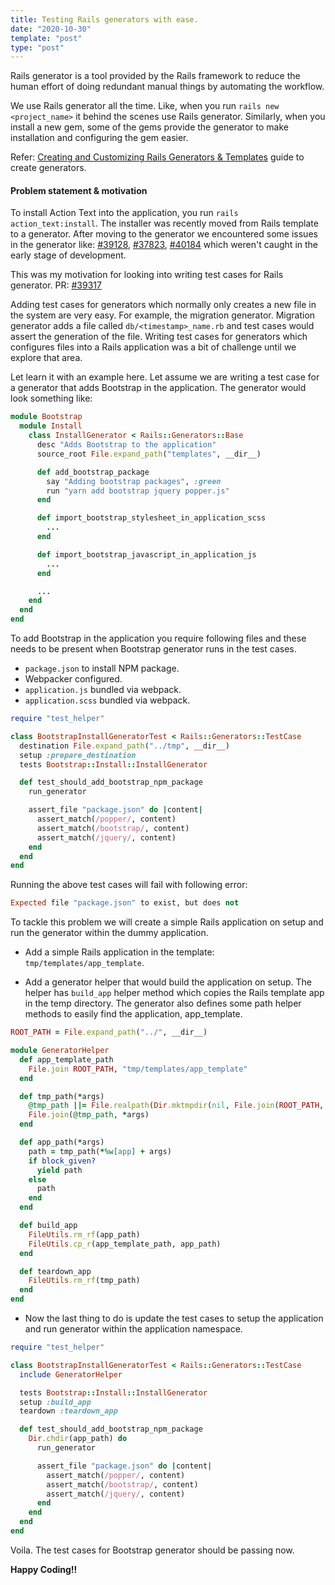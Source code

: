 ```yaml
---
title: Testing Rails generators with ease.
date: "2020-10-30"
template: "post"
type: "post"
---
```


Rails generator is a tool provided by the Rails
framework to reduce the human effort of doing
redundant manual things by automating the workflow.

We use Rails generator all the time. Like, when you
run `rails new <project_name>` it behind the scenes
use Rails generator. Similarly, when you install a
new gem, some of the gems provide the generator to
make installation and configuring the gem easier.

Refer: [Creating and Customizing Rails Generators & Templates](https://guides.rubyonrails.org/generators.html)
guide to create generators.

#### Problem statement & motivation

To install Action Text into the application,
you run `rails action_text:install`. The installer
was recently moved from Rails template to a generator.
After moving to the generator we encountered some
issues in the generator like:
[#39128](https://github.com/rails/rails/issues/39128),
[#37823](https://github.com/rails/rails/pull/37823),
[#40184](https://github.com/rails/rails/issues/40184)
which weren't caught in the early stage of development.

This was my motivation for looking into writing test cases
for Rails generator. PR: [#39317](https://github.com/rails/rails/pull/39317)

Adding test cases for generators which normally
only creates a new file in the system are very easy.
For example, the migration generator.
Migration generator adds a file called `db/<timestamp>_name.rb`
and test cases would assert the generation of the file.
Writing test cases for generators which configures
files into a Rails application was a bit of challenge
until we explore that area.

Let learn it with an example here. Let assume we are writing
a test case for a generator that adds Bootstrap in the application.
The generator would look something like:

```ruby
module Bootstrap
  module Install
    class InstallGenerator < Rails::Generators::Base
      desc "Adds Bootstrap to the application"
      source_root File.expand_path("templates", __dir__)

      def add_bootstrap_package
        say "Adding bootstrap packages", :green
        run "yarn add bootstrap jquery popper.js"
      end

      def import_bootstrap_stylesheet_in_application_scss
        ...
      end

      def import_bootstrap_javascript_in_application_js
        ...
      end

      ...
    end
  end
end
```

To add Bootstrap in the application you require
following files and these needs to be present when
Bootstrap generator runs in the test cases.

- `package.json` to install NPM package.
- Webpacker configured.
- `application.js` bundled via webpack.
- `application.scss` bundled via webpack.

```ruby
require "test_helper"

class BootstrapInstallGeneratorTest < Rails::Generators::TestCase
  destination File.expand_path("../tmp", __dir__)
  setup :prepare_destination
  tests Bootstrap::Install::InstallGenerator

  def test_should_add_bootstrap_npm_package
    run_generator

    assert_file "package.json" do |content|
      assert_match(/popper/, content)
      assert_match(/bootstrap/, content)
      assert_match(/jquery/, content)
    end
  end
end
```

Running the above test cases will fail with
following error:

```ruby
Expected file "package.json" to exist, but does not
```

To tackle this problem we will create a
simple Rails application on setup and run
the generator within the dummy application.

- Add a simple Rails application in the template:
  `tmp/templates/app_template`.

- Add a generator helper that would build the application
  on setup. The helper has `build_app` helper method
  which copies the Rails template app in the temp directory.
  The generator also defines some path helper methods to
  easily find the application, app_template.

```ruby
ROOT_PATH = File.expand_path("../", __dir__)

module GeneratorHelper
  def app_template_path
    File.join ROOT_PATH, "tmp/templates/app_template"
  end

  def tmp_path(*args)
    @tmp_path ||= File.realpath(Dir.mktmpdir(nil, File.join(ROOT_PATH, "tmp")))
    File.join(@tmp_path, *args)
  end

  def app_path(*args)
    path = tmp_path(*%w[app] + args)
    if block_given?
      yield path
    else
      path
    end
  end

  def build_app
    FileUtils.rm_rf(app_path)
    FileUtils.cp_r(app_template_path, app_path)
  end

  def teardown_app
    FileUtils.rm_rf(tmp_path)
  end
end
```

- Now the last thing to do is update the test cases
  to setup the application and run generator within the
  application namespace.

```ruby
require "test_helper"

class BootstrapInstallGeneratorTest < Rails::Generators::TestCase
  include GeneratorHelper

  tests Bootstrap::Install::InstallGenerator
  setup :build_app
  teardown :teardown_app

  def test_should_add_bootstrap_npm_package
    Dir.chdir(app_path) do
      run_generator

      assert_file "package.json" do |content|
        assert_match(/popper/, content)
        assert_match(/bootstrap/, content)
        assert_match(/jquery/, content)
      end
    end
  end
end
```

Voila. The test cases for Bootstrap generator should be passing now.

**Happy Coding!!**
